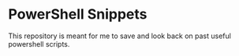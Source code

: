 # PowerShell Snippets
This repository is meant for me to save and look back on past useful powershell scripts.
